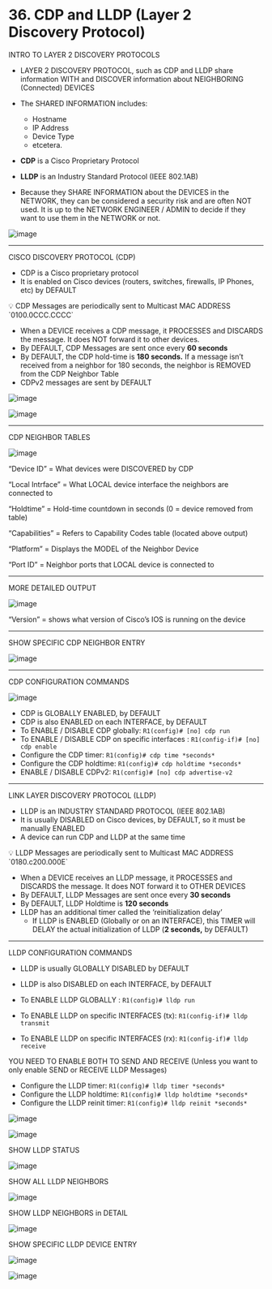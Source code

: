 # 36. CDP and LLDP (Layer 2 Discovery Protocol)

INTRO TO LAYER 2 DISCOVERY PROTOCOLS

- LAYER 2 DISCOVERY PROTOCOL, such as CDP and LLDP share information WITH and DISCOVER information about NEIGHBORING (Connected) DEVICES

- The SHARED INFORMATION includes:
    - Hostname
    - IP Address
    - Device Type
    - etcetera.

- **CDP** is a Cisco Proprietary Protocol
- **LLDP** is an Industry Standard Protocol (IEEE 802.1AB)

- Because they SHARE INFORMATION about the DEVICES in the NETWORK, they can be considered a security risk and are often NOT used. It is up to the NETWORK ENGINEER / ADMIN to decide if they want to use them in the NETWORK or not.

![image](https://github.com/psaumur/CCNA/assets/106411237/65f39e9f-ae1a-42c6-8afb-5e79f939fe5d)

---

CISCO DISCOVERY PROTOCOL (CDP)

- CDP is a Cisco proprietary protocol
- It is enabled on Cisco devices (routers, switches, firewalls, IP Phones, etc) by DEFAULT

<aside>
💡 CDP Messages are periodically sent to Multicast MAC ADDRESS `0100.0CCC.CCCC`

</aside>


- When a DEVICE receives a CDP message, it PROCESSES and DISCARDS the message. It does NOT forward it to other devices.
- By DEFAULT, CDP Messages are sent once every **60 seconds**
- By DEFAULT, the CDP hold-time is **180 seconds.** If a message isn’t received from a neighbor for 180 seconds, the neighbor is REMOVED from the CDP Neighbor Table
- CDPv2 messages are sent by DEFAULT

![image](https://github.com/psaumur/CCNA/assets/106411237/8a0552be-dbc7-4c7b-b011-e32dff75a57e)

![image](https://github.com/psaumur/CCNA/assets/106411237/26e180ec-da08-44d2-bb55-325fdc0c234f)

---

CDP NEIGHBOR TABLES

![image](https://github.com/psaumur/CCNA/assets/106411237/00cd814e-0255-4fac-ac71-3e50054f813c)

“Device ID” = What devices were DISCOVERED by CDP

“Local Intrface” = What LOCAL device interface the neighbors are connected to

“Holdtime” = Hold-time countdown in seconds (0 = device removed from table)

“Capabilities” = Refers to Capability Codes table (located above output)

“Platform” = Displays the MODEL of the Neighbor Device

“Port ID” = Neighbor ports that LOCAL device is connected to

---

MORE DETAILED OUTPUT

![image](https://github.com/psaumur/CCNA/assets/106411237/cd4fbedb-c12f-4e1e-8582-8db16985121f)

“Version” = shows what version of Cisco’s IOS is running on the device

---

SHOW SPECIFIC CDP NEIGHBOR ENTRY

![image](https://github.com/psaumur/CCNA/assets/106411237/83ef9488-e82c-4453-ae6e-02575039d0f9)

---

CDP CONFIGURATION COMMANDS

![image](https://github.com/psaumur/CCNA/assets/106411237/393b2680-2304-4c8e-9180-88cc5fefbfd8)

- CDP is GLOBALLY ENABLED, by DEFAULT
- CDP is also ENABLED on each INTERFACE, by DEFAULT
- To ENABLE / DISABLE CDP globally: `R1(config)# [no] cdp run`
- To ENABLE / DISABLE CDP on specific interfaces : `R1(config-if)# [no] cdp enable`
- Configure the CDP timer: `R1(config)# cdp time *seconds*`
- Configure the CDP holdtime: `R1(config)# cdp holdtime *seconds*`
- ENABLE / DISABLE CDPv2: `R1(config)# [no] cdp advertise-v2`

 

---

LINK LAYER DISCOVERY PROTOCOL (LLDP)

- LLDP is an INDUSTRY STANDARD PROTOCOL (IEEE 802.1AB)
- It is usually DISABLED on Cisco devices, by DEFAULT, so it must be manually ENABLED
- A device can run CDP and LLDP at the same time

<aside>
💡 LLDP Messages are periodically sent to Multicast MAC ADDRESS `0180.c200.000E`

</aside>

- When a DEVICE receives an LLDP message, it PROCESSES and DISCARDS the message. It does NOT forward it to OTHER DEVICES
- By DEFAULT, LLDP Messages are sent once every **30 seconds**
- By DEFAULT, LLDP Holdtime is **120 seconds**
- LLDP has an additional timer called the ‘reinitialization delay’
    - If LLDP is ENABLED (Globally or on an INTERFACE), this TIMER will DELAY the actual initialization of LLDP (**2 seconds,** by DEFAULT)

---

LLDP CONFIGURATION COMMANDS

- LLDP is usually GLOBALLY DISABLED by DEFAULT
- LLDP is also DISABLED on each INTERFACE, by DEFAULT

- To ENABLE LLDP GLOBALLY : `R1(config)# lldp run`

- To ENABLE LLDP on specific INTERFACES (tx): `R1(config-if)# lldp transmit`
- To ENABLE LLDP on specific INTERFACES (rx): `R1(config-if)# lldp receive`

YOU NEED TO ENABLE BOTH TO SEND AND RECEIVE (Unless you want to only enable SEND or RECEIVE LLDP Messages)

 

- Configure the LLDP timer: `R1(config)# lldp timer *seconds*`
- Configure the LLDP holdtime: `R1(config)# lldp holdtime *seconds*`
- Configure the LLDP reinit timer: `R1(config)# lldp reinit *seconds*`

![image](https://github.com/psaumur/CCNA/assets/106411237/25afc5ad-4d82-4472-b282-31ed2a65eae7)

![image](https://github.com/psaumur/CCNA/assets/106411237/78fab926-9fda-4c83-91eb-eda4bf4ec005)

SHOW LLDP STATUS

![image](https://github.com/psaumur/CCNA/assets/106411237/32b11d7b-4050-422e-afd4-bec23e8db3a1)

SHOW ALL LLDP NEIGHBORS

![image](https://github.com/psaumur/CCNA/assets/106411237/85a46d24-5574-4400-bc03-6b0568294940)

SHOW LLDP NEIGHBORS in DETAIL

![image](https://github.com/psaumur/CCNA/assets/106411237/26751ca8-ed54-4e5c-9927-8c6eb0e2e3f7)

SHOW SPECIFIC LLDP DEVICE ENTRY

![image](https://github.com/psaumur/CCNA/assets/106411237/b5332838-d112-4556-bee0-c3716a3d4f89)

![image](https://github.com/psaumur/CCNA/assets/106411237/2dd16e33-75a9-4e11-91aa-b507ed490e9b)
